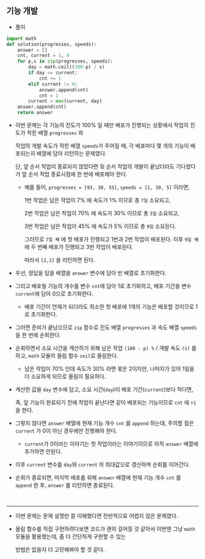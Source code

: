 ## 기능 개발   

- 풀이   

```python    
import math
def solution(progresses, speeds):
    answer = []
    cnt, current = 1, 0
    for p,s in zip(progresses, speeds):
        day = math.ceil((100-p) / s)
        if day <= current:
            cnt += 1
        elif current != 0:
            answer.append(cnt)
            cnt = 1
        current = max(current, day)
    answer.append(cnt)
    return answer
```    

- 이번 문제는 각 기능의 진도가 100% 일 때만 배포가 진행되는 상황에서 작업의 진도가 적힌 배열 `progresses` 와      
  
  작업의 개발 속도가 적힌 배열 `speeds`가 주어질 때, 각 배포마다 몇 개의 기능이 배포되는지 배열에 담아 리턴하는 문제였다.    
  
  단, 앞 순서 작업이 종료되지 않았다면 뒷 순서 작업의 개발이 끝났더라도 기다렸다가 앞 순서 작업 종료시점에 한 번에 배포해야 한다.      
  
  - 예를 들어, `progresses = [93, 30, 55]`, `speeds = [1, 30, 5]` 이라면,     
    
    1번 작업은 남은 작업이 7% 에 속도가 1% 이므로 총 `7일` 소요되고,     
    
    2번 작업은 남은 작업이 70% 에 속도가 30% 이므로 총 `3일` 소요되고,    
    
    3번 작업은 남은 작업이 45% 에 속도가 5% 이므로 총 `9일` 소요된다.       
    
    그러므로 `7일 째` 에 첫 배포가 진행되고 1번과 2번 작업이 배포된다. 이후 `9일 째` 에 두 번째 배포가 진행되고 3번 작업이 배포된다.    
    
    따라서 `[2,1]` 을 리턴하면 된다.     
    
- 우선, 정답을 담을 배열을 `answer` 변수에 담아 빈 배열로 초기화한다.    

- 그리고 배포될 기능의 개수를 변수 `cnt`에 담아 1로 초기화하고, 배포 기간을 변수 `current`에 담아 0으로 초기화한다.    
  
  - 배포 기간이 언제가 되더라도 최소한 첫 배포에 1개의 기능은 배포할 것이므로 1로 초기화한다.    

- 그러면 준비가 끝났으므로 `zip` 함수로 진도 배열 `progresses` 과 속도 배열 `speeds` 을 한 번에 순회한다.     

- 순회하면서 소요 시간을 계산하기 위해 남은 작업 `(100 - p) %` / 개발 속도 `(s)` 를 하고, `math` 모듈의 올림 함수 `ceil`로 올림한다.    

  - 남은 작업이 70% 인데 속도가 30% 라면 몫은 2이지만, 나머지가 있어 1일을 더 소요하게 되므로 올림이 필요하다.    

- 계산한 값을 `day` 변수에 담고, 소요 시간(`day`)이 배포 기간(`current`)보다 적다면,    
  
  즉, 앞 기능이 완료되기 전에 작업이 끝난다면 같이 배포되는 기능이므로 `cnt` 에 `+1` 을 한다.     

- 그렇지 않다면 `answer` 배열에 현재 기능 개수 `cnt` 를 `append` 하는데, 주의할 점은 `current` 가 0이 아닌 경우에만 진행해야 한다.   
  
  - `current`가 0이라는 이야기는 첫 작업이라는 이야기이므로 아직 `answer` 배열에 추가하면 안된다.   

- 이후 `current` 변수를 `day`와 `current` 의 최대값으로 갱신하며 순회를 이어간다.    

- 순회가 종료되면, 마지막 배포를 위해 `answer` 배열에 현재 기능 개수 `cnt` 를 `append` 한 후, `answer` 를 리턴하면 종료된다.    

<br>    
<hr>   

- 이번 문제는 문제 설명만 잘 이해했다면 전반적으로 어렵지 않은 문제였다.    

- 올림 함수를 직접 구현하려다보면 코드가 괜히 길어질 것 같아서 이번엔 그냥 `math` 모듈을 활용했는데, 좀 더 간단하게 구현할 수 있는    
  
  방법은 없을지 더 고민해봐야 할 것 같다.    
  

    
 
